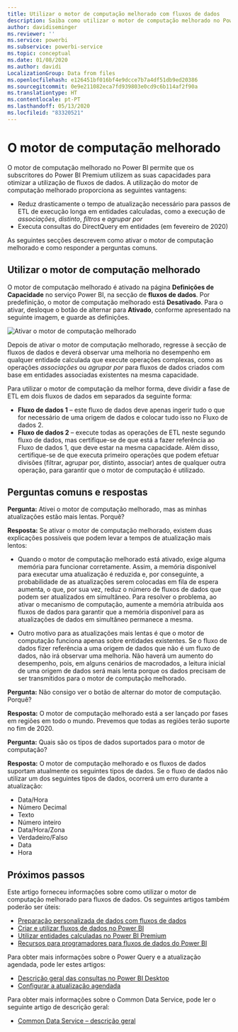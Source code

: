 ```yaml
---
title: Utilizar o motor de computação melhorado com fluxos de dados
description: Saiba como utilizar o motor de computação melhorado no Power BI Premium com fluxos de dados
author: davidiseminger
ms.reviewer: ''
ms.service: powerbi
ms.subservice: powerbi-service
ms.topic: conceptual
ms.date: 01/08/2020
ms.author: davidi
LocalizationGroup: Data from files
ms.openlocfilehash: e126451bf016bf4e9dcce7b7a4df51db9ed20386
ms.sourcegitcommit: 0e9e211082eca7fd939803e0cd9c6b114af2f90a
ms.translationtype: HT
ms.contentlocale: pt-PT
ms.lasthandoff: 05/13/2020
ms.locfileid: "83320521"
---
```

# <a name="the-enhanced-compute-engine"></a>O motor de computação melhorado

O motor de computação melhorado no Power BI permite que os subscritores do Power BI Premium utilizem as suas capacidades para otimizar a utilização de fluxos de dados. A utilização do motor de computação melhorado proporciona as seguintes vantagens:

* Reduz drasticamente o tempo de atualização necessário para passos de ETL de execução longa em entidades calculadas, como a execução de *associações*, *distinto*, *filtros* e *agrupar por*
* Executa consultas do DirectQuery em entidades (em fevereiro de 2020)

As seguintes secções descrevem como ativar o motor de computação melhorado e como responder a perguntas comuns.


## <a name="using-the-enhanced-compute-engine"></a>Utilizar o motor de computação melhorado

O motor de computação melhorado é ativado na página **Definições de Capacidade** no serviço Power BI, na secção de **fluxos de dados**. Por predefinição, o motor de computação melhorado está **Desativado**. Para o ativar, desloque o botão de alternar para **Ativado**, conforme apresentado na seguinte imagem, e guarde as definições. 

![Ativar o motor de computação melhorado](media/service-dataflows-enhanced-compute-engine/enhanced-compute-engine-01.png)

Depois de ativar o motor de computação melhorado, regresse à secção de fluxos de dados e deverá observar uma melhoria no desempenho em qualquer entidade calculada que execute operações complexas, como as operações *associações* ou *agrupar por* para fluxos de dados criados com base em entidades associadas existentes na mesma capacidade. 

Para utilizar o motor de computação da melhor forma, deve dividir a fase de ETL em dois fluxos de dados em separados da seguinte forma:

* **Fluxo de dados 1** – este fluxo de dados deve apenas ingerir tudo o que for necessário de uma origem de dados e colocar tudo isso no Fluxo de dados 2.
* **Fluxo de dados 2** – execute todas as operações de ETL neste segundo fluxo de dados, mas certifique-se de que está a fazer referência ao Fluxo de dados 1, que deve estar na mesma capacidade. Além disso, certifique-se de que executa primeiro operações que podem efetuar divisões (filtrar, agrupar por, distinto, associar) antes de qualquer outra operação, para garantir que o motor de computação é utilizado.

## <a name="common-questions-and-answers"></a>Perguntas comuns e respostas

**Pergunta:** Ativei o motor de computação melhorado, mas as minhas atualizações estão mais lentas. Porquê?

**Resposta:** Se ativar o motor de computação melhorado, existem duas explicações possíveis que podem levar a tempos de atualização mais lentos:

 - Quando o motor de computação melhorado está ativado, exige alguma memória para funcionar corretamente. Assim, a memória disponível para executar uma atualização é reduzida e, por conseguinte, a probabilidade de as atualizações serem colocadas em fila de espera aumenta, o que, por sua vez, reduz o número de fluxos de dados que podem ser atualizados em simultâneo. Para resolver o problema, ao ativar o mecanismo de computação, aumente a memória atribuída aos fluxos de dados para garantir que a memória disponível para as atualizações de dados em simultâneo permanece a mesma.

 - Outro motivo para as atualizações mais lentas é que o motor de computação funciona apenas sobre entidades existentes. Se o fluxo de dados fizer referência a uma origem de dados que não é um fluxo de dados, não irá observar uma melhoria. Não haverá um aumento do desempenho, pois, em alguns cenários de macrodados, a leitura inicial de uma origem de dados será mais lenta porque os dados precisam de ser transmitidos para o motor de computação melhorado.  

**Pergunta:** Não consigo ver o botão de alternar do motor de computação. Porquê?

**Resposta:** O motor de computação melhorado está a ser lançado por fases em regiões em todo o mundo. Prevemos que todas as regiões terão suporte no fim de 2020.

**Pergunta:** Quais são os tipos de dados suportados para o motor de computação?

**Resposta:** O motor de computação melhorado e os fluxos de dados suportam atualmente os seguintes tipos de dados. Se o fluxo de dados não utilizar um dos seguintes tipos de dados, ocorrerá um erro durante a atualização:

* Data/Hora
* Número Decimal
* Texto
* Número inteiro
* Data/Hora/Zona
* Verdadeiro/Falso
* Data
* Hora

## <a name="next-steps"></a>Próximos passos

Este artigo forneceu informações sobre como utilizar o motor de computação melhorado para fluxos de dados. Os seguintes artigos também poderão ser úteis:

* [Preparação personalizada de dados com fluxos de dados](service-dataflows-overview.md)
* [Criar e utilizar fluxos de dados no Power BI](service-dataflows-create-use.md)
* [Utilizar entidades calculadas no Power BI Premium](service-dataflows-computed-entities-premium.md)
* [Recursos para programadores para fluxos de dados do Power BI](service-dataflows-developer-resources.md)

Para obter mais informações sobre o Power Query e a atualização agendada, pode ler estes artigos:
* [Descrição geral das consultas no Power BI Desktop](desktop-query-overview.md)
* [Configurar a atualização agendada](../connect-data/refresh-scheduled-refresh.md)

Para obter mais informações sobre o Common Data Service, pode ler o seguinte artigo de descrição geral:
* [Common Data Service – descrição geral](https://docs.microsoft.com/powerapps/common-data-model/overview)
